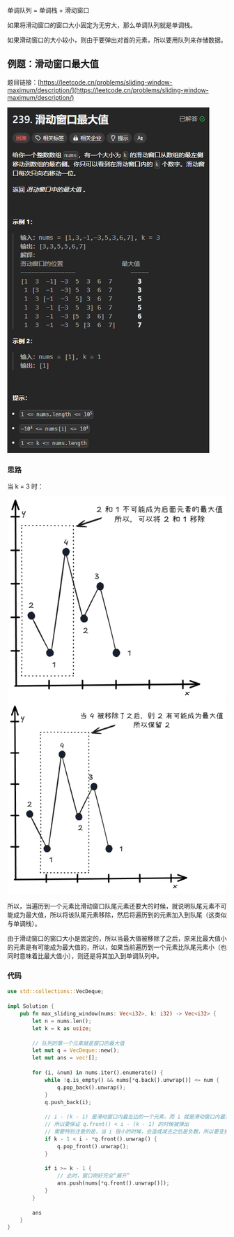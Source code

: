 单调队列 = 单调栈 + 滑动窗口

如果将滑动窗口的窗口大小固定为无穷大，那么单调队列就是单调栈。

如果滑动窗口的大小较小，则由于要弹出对首的元素，所以要用队列来存储数据。

## 例题：滑动窗口最大值
题目链接：[https://leetcode.cn/problems/sliding-window-maximum/description/](https://leetcode.cn/problems/sliding-window-maximum/description/)

![](../../../images/2025/1740647339723-168df76f-159b-4b95-8d3d-c53a23c45636.png)

### 思路
当 k = 3 时：

![](../../../images/2025/1740647871916-9f667e79-48c7-485e-ae28-696e3a927d3c.png) ![](../../../images/2025/1740647938286-86b73726-8fc0-4555-848f-5ae74011e154.png)

所以，当遍历到一个元素比滑动窗口队尾元素还要大的时候，就说明队尾元素不可能成为最大值，所以将该队尾元素移除，然后将遍历到的元素加入到队尾（这类似与单调栈）。

由于滑动窗口的窗口大小是固定的，所以当最大值被移除了之后，原来比最大值小的元素是有可能成为最大值的，所以，如果当前遍历到一个元素比队尾元素小（也同时意味着比最大值小），则还是将其加入到单调队列中。

### 代码
```rust
use std::collections::VecDeque;

impl Solution {
    pub fn max_sliding_window(nums: Vec<i32>, k: i32) -> Vec<i32> {
        let n = nums.len();
        let k = k as usize;
        
        // 队列的第一个元素就是窗口的最大值
        let mut q = VecDeque::new();
        let mut ans = vec![];

        for (i, &num) in nums.iter().enumerate() {
            while !q.is_empty() && nums[*q.back().unwrap()] <= num {
                q.pop_back().unwrap();
            }
            q.push_back(i);

            // i - (k - 1) 是滑动窗口内最左边的一个元素，而 i 就是滑动窗口内最右边的元素
            // 所以要保证 q.front() < i - (k - 1) 的时候被弹出
            // 需要特别注意的是，当 i 很小的时候，会造成减去之后是负数，所以要变换一下使其不会溢出
            if k - 1 < i - *q.front().unwrap() {
                q.pop_front().unwrap();
            }

            if i >= k - 1 {
                // 此时，窗口刚好完全“展开”
                ans.push(nums[*q.front().unwrap()]);
            }
        }

        ans
    }
}
```


